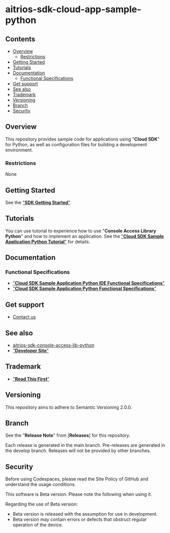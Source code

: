# aitrios-sdk-cloud-app-sample-python

## Contents <!-- omit in toc -->
- [Overview](#overview)
  - [Restrictions](#restrictions)
- [Getting Started](#getting-started)
- [Tutorials](#tutorials)
- [Documentation](#documentation)
  - [Functional Specifications](#functional-specifications)
- [Get support](#get-support)
- [See also](#see-also)
- [Trademark](#trademark)
- [Versioning](#versioning)
- [Branch](#branch)
- [Security](#security)

## Overview
This repository provides sample code for applications using "**Cloud SDK**" for Python, as well as configuration files for building a development environment.<br>

### Restrictions
None

## Getting Started
See the ["**SDK Getting Started**"](https://developer.aitrios.sony-semicon.com/en/downloads#sdk-getting-started).

## Tutorials
You can use tutorial to experience how to use "**Console Access Library Python**" and how to implement an application.
See the ["**Cloud SDK Sample Application Python Tutorial**"](./docs/development-docs/CloudSDK_Tutorial_SampleApp_Python.adoc) for details.

## Documentation
### Functional Specifications
- ["**Cloud SDK Sample Application Python IDE Functional Specifications**"](./docs/development-docs/CloudSDK_FuncSpec_SampleApp_Python_IDE.adoc)
- ["**Cloud SDK Sample Application Python Functional Specifications**"](./docs/development-docs/CloudSDK_FuncSpec_SampleApp_Python.adoc)

## Get support
- [Contact us](https://developer.aitrios.sony-semicon.com/en/contact-us-en)

## See also
- [aitrios-sdk-console-access-lib-python](https://github.com/SonySemiconductorSolutions/aitrios-sdk-console-access-lib-python)
- ["**Developer Site**"](https://developer.aitrios.sony-semicon.com/en/edge-ai-sensing/)

## Trademark
- ["**Read This First**"](https://developer.aitrios.sony-semicon.com/en/documents/read-this-first)

## Versioning

This repository aims to adhere to Semantic Versioning 2.0.0.

## Branch

See the "**Release Note**" from [**Releases**] for this repository.

Each release is generated in the main branch. Pre-releases are generated in the develop branch. Releases will not be provided by other branches.

## Security
Before using Codespaces, please read the Site Policy of GitHub and understand the usage conditions. 

This software is Beta version. Please note the following when using it.

Regarding the use of Beta version:
- Beta version is released with the assumption for use in development.
- Beta version may contain errors or defects that obstruct regular operation of the device.
